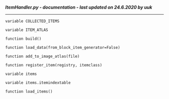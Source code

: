 ***ItemHandler.py - documentation - last updated on 24.6.2020 by uuk***
___

    variable COLLECTED_ITEMS

    variable ITEM_ATLAS

    function build()

    function load_data(from_block_item_generator=False)

    function add_to_image_atlas(file)

    function register_item(registry, itemclass)

    variable items

    variable items.itemindextable

    function load_items()